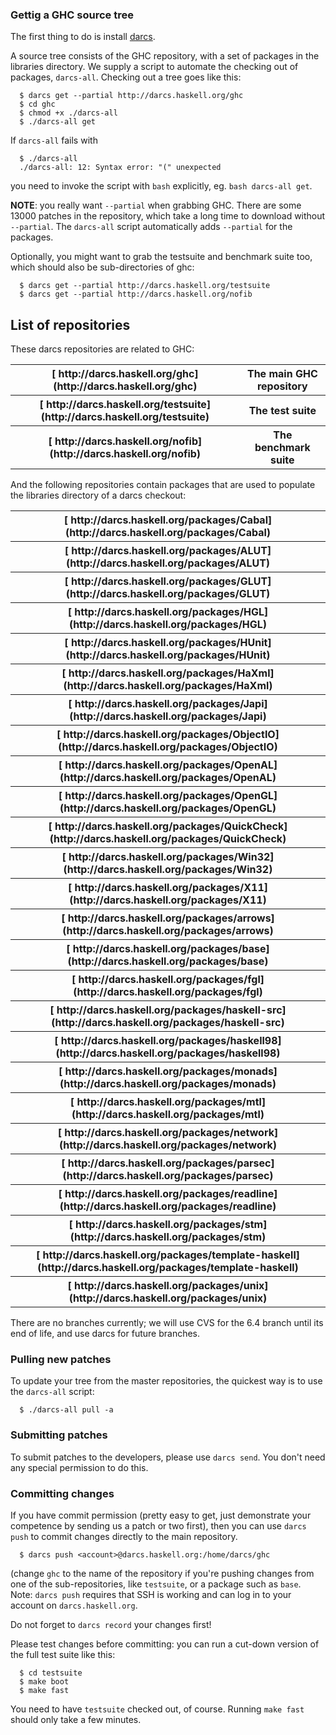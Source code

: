 ### Gettig a GHC source tree


The first thing to do is install [ darcs](http://darcs.net/).


A source tree consists of the GHC repository, with a set of packages in the libraries directory.  We supply a script to automate the checking out of packages, `darcs-all`.  Checking out a tree goes like this:

```wiki
  $ darcs get --partial http://darcs.haskell.org/ghc
  $ cd ghc
  $ chmod +x ./darcs-all
  $ ./darcs-all get
```


If `darcs-all` fails with

```wiki
  $ ./darcs-all
  ./darcs-all: 12: Syntax error: "(" unexpected
```


you need to invoke the script with `bash` explicitly, eg. `bash darcs-all get`.

**NOTE**: you really want `--partial` when grabbing GHC.  There are some 13000 patches in the repository, which take a long time to download without `--partial`.  The `darcs-all` script automatically adds `--partial` for the packages.


Optionally, you might want to grab the testsuite and benchmark suite too, which should also be sub-directories of ghc:

```wiki
  $ darcs get --partial http://darcs.haskell.org/testsuite
  $ darcs get --partial http://darcs.haskell.org/nofib
```

## List of repositories


These darcs repositories are related to GHC:

<table><tr><th>[ http://darcs.haskell.org/ghc](http://darcs.haskell.org/ghc)</th>
<th>The main GHC repository
</th></tr>
<tr><th>[ http://darcs.haskell.org/testsuite](http://darcs.haskell.org/testsuite)</th>
<th>The test suite
</th></tr>
<tr><th>[ http://darcs.haskell.org/nofib](http://darcs.haskell.org/nofib)</th>
<th>The benchmark suite
</th></tr></table>


And the following repositories contain packages that are used to populate the libraries directory of a darcs checkout:

<table><tr><th>[ http://darcs.haskell.org/packages/Cabal](http://darcs.haskell.org/packages/Cabal)</th></tr>
<tr><th>[ http://darcs.haskell.org/packages/ALUT](http://darcs.haskell.org/packages/ALUT)</th></tr>
<tr><th>[ http://darcs.haskell.org/packages/GLUT](http://darcs.haskell.org/packages/GLUT)</th></tr>
<tr><th>[ http://darcs.haskell.org/packages/HGL](http://darcs.haskell.org/packages/HGL)</th></tr>
<tr><th>[ http://darcs.haskell.org/packages/HUnit](http://darcs.haskell.org/packages/HUnit)</th></tr>
<tr><th>[ http://darcs.haskell.org/packages/HaXml](http://darcs.haskell.org/packages/HaXml)</th></tr>
<tr><th>[ http://darcs.haskell.org/packages/Japi](http://darcs.haskell.org/packages/Japi)</th></tr>
<tr><th>[ http://darcs.haskell.org/packages/ObjectIO](http://darcs.haskell.org/packages/ObjectIO)</th></tr>
<tr><th>[ http://darcs.haskell.org/packages/OpenAL](http://darcs.haskell.org/packages/OpenAL)</th></tr>
<tr><th>[ http://darcs.haskell.org/packages/OpenGL](http://darcs.haskell.org/packages/OpenGL)</th></tr>
<tr><th>[ http://darcs.haskell.org/packages/QuickCheck](http://darcs.haskell.org/packages/QuickCheck)</th></tr>
<tr><th>[ http://darcs.haskell.org/packages/Win32](http://darcs.haskell.org/packages/Win32)</th></tr>
<tr><th>[ http://darcs.haskell.org/packages/X11](http://darcs.haskell.org/packages/X11)</th></tr>
<tr><th>[ http://darcs.haskell.org/packages/arrows](http://darcs.haskell.org/packages/arrows)</th></tr>
<tr><th>[ http://darcs.haskell.org/packages/base](http://darcs.haskell.org/packages/base)</th></tr>
<tr><th>[ http://darcs.haskell.org/packages/fgl](http://darcs.haskell.org/packages/fgl)</th></tr>
<tr><th>[ http://darcs.haskell.org/packages/haskell-src](http://darcs.haskell.org/packages/haskell-src)</th></tr>
<tr><th>[ http://darcs.haskell.org/packages/haskell98](http://darcs.haskell.org/packages/haskell98)</th></tr>
<tr><th>[ http://darcs.haskell.org/packages/monads](http://darcs.haskell.org/packages/monads)</th></tr>
<tr><th>[ http://darcs.haskell.org/packages/mtl](http://darcs.haskell.org/packages/mtl)</th></tr>
<tr><th>[ http://darcs.haskell.org/packages/network](http://darcs.haskell.org/packages/network)</th></tr>
<tr><th>[ http://darcs.haskell.org/packages/parsec](http://darcs.haskell.org/packages/parsec)</th></tr>
<tr><th>[ http://darcs.haskell.org/packages/readline](http://darcs.haskell.org/packages/readline)</th></tr>
<tr><th>[ http://darcs.haskell.org/packages/stm](http://darcs.haskell.org/packages/stm)</th></tr>
<tr><th>[ http://darcs.haskell.org/packages/template-haskell](http://darcs.haskell.org/packages/template-haskell)</th></tr>
<tr><th>[ http://darcs.haskell.org/packages/unix](http://darcs.haskell.org/packages/unix)</th></tr></table>


There are no branches currently; we will use CVS for the 6.4 branch until its end of life, and use darcs for future branches.

### Pulling new patches


To update your tree from the master repositories, the quickest way is to use the `darcs-all` script:

```wiki
  $ ./darcs-all pull -a
```

### Submitting patches


To submit patches to the developers, please use `darcs send`.  You don't need any special permission to do this.

### Committing changes


If you have commit permission (pretty easy to get, just demonstrate your competence by sending us a patch or two first), then you can use `darcs push` to commit changes directly to the main repository.

```wiki
  $ darcs push <account>@darcs.haskell.org:/home/darcs/ghc
```


(change `ghc` to the name of the repository if you're pushing changes from one of the sub-repositories, like `testsuite`, or a package such as `base`.  Note: `darcs push` requires that SSH is working and can log in to your account on `darcs.haskell.org`.


Do not forget to `darcs record` your changes first!


Please test changes before committing: you can run a cut-down version of the full test suite like this:

```wiki
  $ cd testsuite
  $ make boot
  $ make fast
```


You need to have `testsuite` checked out, of course.  Running `make fast` should only take a few minutes.
